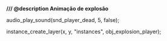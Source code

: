 **/// @description Animação de explosão**

audio_play_sound(snd_player_dead, 5, false);

instance_create_layer(x, y, "instances", obj_explosion_player);